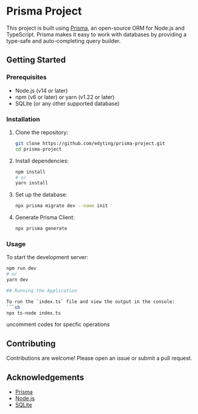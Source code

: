 # Prisma Project

This project is built using [Prisma](https://www.prisma.io/), an open-source ORM for Node.js and TypeScript. Prisma makes it easy to work with databases by providing a type-safe and auto-completing query builder.

## Getting Started

### Prerequisites

- Node.js (v14 or later)
- npm (v6 or later) or yarn (v1.22 or later)
- SQLite (or any other supported database)

### Installation

1. Clone the repository:
    ```sh
    git clone https://github.com/edyting/prisma-project.git
    cd prisma-project
    ```

2. Install dependencies:
    ```sh
    npm install
    # or
    yarn install
    ```

3. Set up the database:
    ```sh
    npx prisma migrate dev --name init
    ```

4. Generate Prisma Client:
    ```sh
    npx prisma generate
    ```

### Usage

To start the development server:
```sh
npm run dev
# or
yarn dev

## Running the Application

To run the `index.ts` file and view the output in the console:
```sh
npx ts-node index.ts
```
uncomment codes for specfic operations


## Contributing

Contributions are welcome! Please open an issue or submit a pull request.



## Acknowledgements

- [Prisma](https://www.prisma.io/)
- [Node.js](https://nodejs.org/)
- [SQLite](https://www.sqlite.org/)

